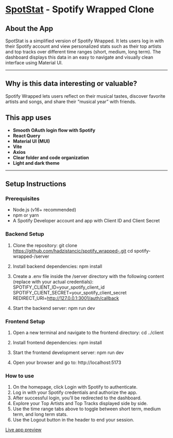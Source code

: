 # [SpotStat](https://spotify-wrapped-1-85ay.onrender.com/) - Spotify Wrapped Clone

## About the App

SpotStat is a simplified version of Spotify Wrapped. It lets users log in with their Spotify account and view personalized stats such as their top artists and top tracks over different time ranges (short, medium, long term). The dashboard displays this data in an easy to navigate and visually clean interface using Material UI.

---

## Why is this data interesting or valuable?

Spotify Wrapped lets users reflect on their musical tastes, discover favorite artists and songs, and share their “musical year” with friends.

## This app uses

- **Smooth OAuth login flow with Spotify**
- **React Query**
- **Material UI (MUI)**
- **Vite**
- **Axios**
- **Clear folder and code organization**
- **Light and dark theme**

---

## Setup Instructions

### Prerequisites

- Node.js (v16+ recommended)
- npm or yarn
- A Spotify Developer account and app with Client ID and Client Secret

### Backend Setup

1. Clone the repository:
   git clone https://github.com/hadzistancic/spotify_wrapped-.git
   cd spotify-wrapped-/server

2. Install backend dependencies:
   npm install

3. Create a .env file inside the /server directory with the following content (replace with your actual credentials):
   SPOTIFY_CLIENT_ID=your_spotify_client_id
   SPOTIFY_CLIENT_SECRET=your_spotify_client_secret
   REDIRECT_URI=http://127.0.0.1:3001/auth/callback

4. Start the backend server:
   npm run dev

### Frontend Setup

1. Open a new terminal and navigate to the frontend directory:
   cd ../client

2. Install frontend dependencies:
   npm install

3. Start the frontend development server:
   npm run dev

4. Open your browser and go to:
   http://localhost:5173

### How to use

1. On the homepage, click Login with Spotify to authenticate.
2. Log in with your Spotify credentials and authorize the app.
3. After successful login, you’ll be redirected to the dashboard.
4. Explore your Top Artists and Top Tracks displayed side by side.
5. Use the time range tabs above to toggle between short term, medium term, and long term stats.
6. Use the Logout button in the header to end your session.

[Live app preview](https://spotify-wrapped-1-85ay.onrender.com/)
